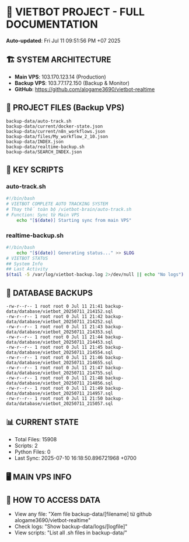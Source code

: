 # 🤖 VIETBOT PROJECT - FULL DOCUMENTATION
**Auto-updated**: Fri Jul 11 09:51:56 PM +07 2025

## 🏗️ SYSTEM ARCHITECTURE
- **Main VPS**: 103.170.123.14 (Production)
- **Backup VPS**: 103.77.172.150 (Backup & Monitor)
- **GitHub**: https://github.com/alogame3690/vietbot-realtime

## 📁 PROJECT FILES (Backup VPS)
```
backup-data/auto-track.sh
backup-data/current/docker-state.json
backup-data/current/n8n_workflows.json
backup-data/files/My_workflow_2_10.json
backup-data/INDEX.json
backup-data/realtime-backup.sh
backup-data/SEARCH_INDEX.json
```

## 🔧 KEY SCRIPTS
### auto-track.sh
```bash
#!/bin/bash
# VIETBOT COMPLETE AUTO TRACKING SYSTEM
# Thay thế toàn bộ /vietbot-brain/auto-track.sh
# Function: Sync từ Main VPS
    echo "[$(date)] Starting sync from main VPS"
```
### realtime-backup.sh
```bash
#!/bin/bash
    echo "[$(date)] Generating status..." >> $LOG
# VIETBOT STATUS
## System Info
## Last Activity
$(tail -5 /var/log/vietbot-backup.log 2>/dev/null || echo "No logs")
```

## 💾 DATABASE BACKUPS
```
-rw-r--r-- 1 root root 0 Jul 11 21:41 backup-data/database/vietbot_20250711_214152.sql
-rw-r--r-- 1 root root 0 Jul 11 21:42 backup-data/database/vietbot_20250711_214252.sql
-rw-r--r-- 1 root root 0 Jul 11 21:43 backup-data/database/vietbot_20250711_214353.sql
-rw-r--r-- 1 root root 0 Jul 11 21:44 backup-data/database/vietbot_20250711_214453.sql
-rw-r--r-- 1 root root 0 Jul 11 21:45 backup-data/database/vietbot_20250711_214554.sql
-rw-r--r-- 1 root root 0 Jul 11 21:46 backup-data/database/vietbot_20250711_214655.sql
-rw-r--r-- 1 root root 0 Jul 11 21:47 backup-data/database/vietbot_20250711_214755.sql
-rw-r--r-- 1 root root 0 Jul 11 21:48 backup-data/database/vietbot_20250711_214856.sql
-rw-r--r-- 1 root root 0 Jul 11 21:49 backup-data/database/vietbot_20250711_214957.sql
-rw-r--r-- 1 root root 0 Jul 11 21:50 backup-data/database/vietbot_20250711_215057.sql
```

## 📊 CURRENT STATE
- Total Files: 15908
- Scripts: 2
- Python Files: 0
- Last Sync: 2025-07-10 16:18:50.896721968 +0700

## 🖥️ MAIN VPS INFO


## 🚨 HOW TO ACCESS DATA
- View any file: "Xem file backup-data/[filename] từ github alogame3690/vietbot-realtime"
- Check logs: "Show backup-data/logs/[logfile]"
- View scripts: "List all .sh files in backup-data/"
